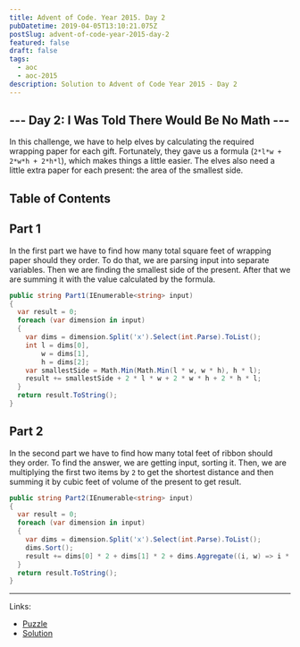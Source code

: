 ```yaml
---
title: Advent of Code. Year 2015. Day 2
pubDatetime: 2019-04-05T13:10:21.075Z
postSlug: advent-of-code-year-2015-day-2
featured: false
draft: false
tags:
  - aoc
  - aoc-2015
description: Solution to Advent of Code Year 2015 - Day 2
---
```


## --- Day 2: I Was Told There Would Be No Math ---

In this challenge, we have to help elves by calculating the required wrapping paper for each gift. Fortunately, they gave us a formula (`2*l*w + 2*w*h + 2*h*l`), which makes things a little easier. The elves also need a little extra paper for each present: the area of the smallest side.

## Table of Contents

## Part 1

In the first part we have to find how many total square feet of wrapping paper should they order. To do that, we are parsing input into separate variables. Then we are finding the smallest side of the present. After that we are summing it with the value calculated by the formula.

```csharp
public string Part1(IEnumerable<string> input)
{
  var result = 0;
  foreach (var dimension in input)
  {
    var dims = dimension.Split('x').Select(int.Parse).ToList();
    int l = dims[0],
        w = dims[1],
        h = dims[2];
    var smallestSide = Math.Min(Math.Min(l * w, w * h), h * l);
    result += smallestSide + 2 * l * w + 2 * w * h + 2 * h * l;
  }
  return result.ToString();
}
```

## Part 2

In the second part we have to find how many total feet of ribbon should they order. To find the answer, we are getting input, sorting it. Then, we are multiplying the first two items by `2` to get the shortest distance and then summing it by cubic feet of volume of the present to get result.

```csharp
public string Part2(IEnumerable<string> input)
{
  var result = 0;
  foreach (var dimension in input)
  {
    var dims = dimension.Split('x').Select(int.Parse).ToList();
    dims.Sort();
    result += dims[0] * 2 + dims[1] * 2 + dims.Aggregate((i, w) => i * w);
  }
  return result.ToString();
}
```

---

Links:

- [Puzzle](https://adventofcode.com/2015/day/2)
- [Solution](https://github.com/PDmatrix/advent-of-code/tree/master/CSharp/Solutions/2015/2)

